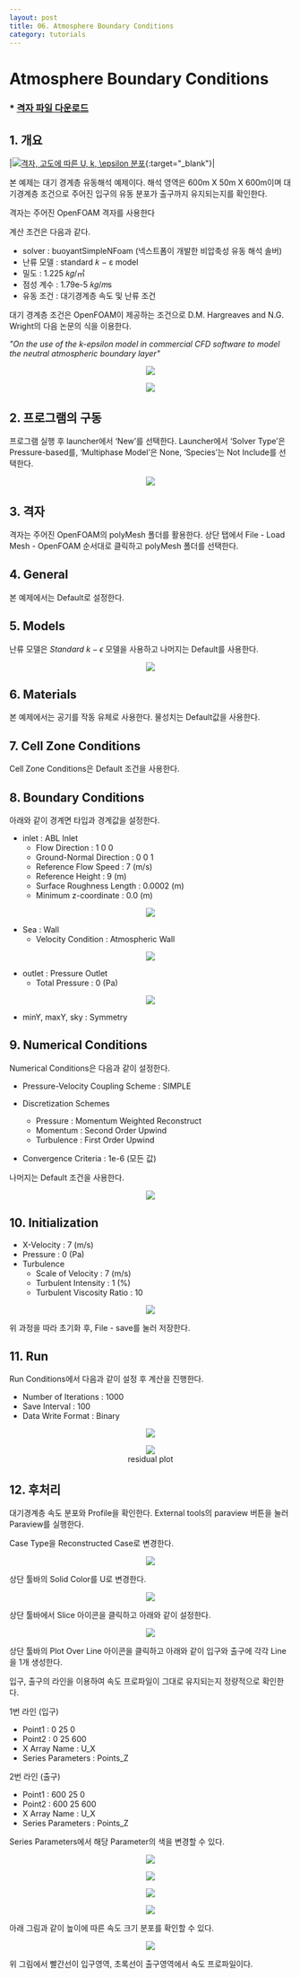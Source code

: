 ```yaml
---
layout: post
title: 06. Atmosphere Boundary Conditions
category: tutorials
---
```


# Atmosphere Boundary Conditions 
 
### * [격자 파일 다운로드](https://drive.google.com/file/d/19kMYRiWaB84kaUzCoobMRZBKCc_uKxVU/view?usp=drive_link)

## 1. 개요 

|[![격자, 고도에 따른 $U$, $k$, $\epsilon$ 분포](https://github.com/nextfoam/baram-pages/raw/main/screenshots/ABL/8.1.png "격자, 고도에 따른 $U$, $k$, $\epsilon$ 분포")](https://github.com/nextfoam/baram-pages/raw/main/screenshots/ABL/8.1.png){:target="_blank"}|


본 예제는 대기 경계층 유동해석 예제이다. 해석 영역은 600m X 50m X 600m이며 대기경계층 조건으로 주어진 입구의 유동 분포가 출구까지 유지되는지를 확인한다.

격자는 주어진 OpenFOAM 격자를 사용한다

계산 조건은 다음과 같다. 

+ solver : buoyantSimpleNFoam (넥스트폼이 개발한 비압축성 유동 해석 솔버)
+ 난류 모델 : standard 𝑘 − ε model
+ 밀도 : 1.225 𝑘𝑔/㎥
+ 점성 계수 : 1.79e-5 𝑘𝑔/𝑚s
+ 유동 조건 : 대기경계층 속도 및 난류 조건

대기 경계층 조건은 OpenFOAM이 제공하는 조건으로 D.M. Hargreaves and N.G. Wright의 다음 논문의 식을 이용한다.

*"On the use of the k-epsilon model in commercial CFD software to model the neutral atmospheric boundary layer"*

<p align='center'>
    <img src="https://github.com/nextfoam/baram-pages/raw/main/screenshots/ABL/8.2.png"><br>
</p>

<p align='center'>
    <img src="https://github.com/nextfoam/baram-pages/raw/main/screenshots/ABL/8.3.png"><br>
</p>

## 2. 프로그램의 구동

프로그램 실행 후 launcher에서 ‘New’를 선택한다. Launcher에서 ‘Solver Type’은 Pressure-based를, ‘Multiphase Model’은 None, ‘Species’는 Not Include를 선택한다.

<p align='center'>
    <img src="https://github.com/nextfoam/baram-pages/raw/main/screenshots/mixingPipe/launcher.png"><br>
</p>

## 3. 격자

격자는 주어진 OpenFOAM의 polyMesh 폴더를 활용한다. 상단 탭에서 File - Load Mesh - OpenFOAM 순서대로 클릭하고 polyMesh 폴더를 선택한다. 

## 4. General

본 예제에서는 Default로 설정한다.

## 5. Models

난류 모델은 $Standard$ $k-\epsilon$ 모델을 사용하고 나머지는 Default를 사용한다.

<p align='center'>
    <img src="https://github.com/nextfoam/baram-pages/raw/main/screenshots/ABL/8.4.png"><br>
</p>

## 6. Materials

본 예제에서는 공기를 작동 유체로 사용한다. 물성치는 Default값을 사용한다.

## 7. Cell Zone Conditions

Cell Zone Conditions은 Default 조건을 사용한다.

## 8. Boundary Conditions

아래와 같이 경계면 타입과 경계값을 설정한다.

+ inlet : ABL Inlet
  + Flow Direction : 1 0 0
  + Ground-Normal Direction : 0 0 1
  + Reference Flow Speed : 7 (m/s)
  + Reference Height : 9 (m)
  + Surface Roughness Length : 0.0002 (m)
  + Minimum z-coordinate : 0.0 (m)

<p align='center'>
    <img src="https://github.com/nextfoam/baram-pages/raw/main/screenshots/ABL/8.5.png"><br>
</p>

+ Sea : Wall
  + Velocity Condition : Atmospheric Wall

<p align='center'>
    <img src="https://github.com/nextfoam/baram-pages/raw/main/screenshots/ABL/8.6.png"><br>
</p>

+ outlet : Pressure Outlet
  + Total Pressure : 0 (Pa)

<p align='center'>
    <img src="https://github.com/nextfoam/baram-pages/raw/main/screenshots/ABL/8.7.png"><br>
</p>

+ minY, maxY, sky : Symmetry

## 9. Numerical Conditions

Numerical Conditions은 다음과 같이 설정한다.

+ Pressure-Velocity Coupling Scheme : SIMPLE

+ Discretization Schemes
  + Pressure : Momentum Weighted Reconstruct
  + Momentum : Second Order Upwind
  + Turbulence : First Order Upwind

+ Convergence Criteria : 1e-6 (모든 값)

나머지는 Default 조건을 사용한다.

<p align='center'>
    <img src="https://github.com/nextfoam/baram-pages/raw/main/screenshots/ABL/8.8.1.png"><br>
</p>


## 10. Initialization

+ X-Velocity : 7 (m/s)
+ Pressure : 0 (Pa)
+ Turbulence
  + Scale of Velocity : 7 (m/s)
  + Turbulent Intensity : 1 (%)
  + Turbulent Viscosity Ratio : 10

<p align='center'>
    <img src="https://github.com/nextfoam/baram-pages/raw/main/screenshots/ABL/8.9.png"><br>
</p>

위 과정을 따라 초기화 후, File - save를 눌러 저장한다.

## 11. Run

Run Conditions에서 다음과 같이 설정 후 계산을 진행한다.

+ Number of Iterations : 1000
+ Save Interval : 100
+ Data Write Format : Binary


<p align='center'>
    <img src="https://github.com/nextfoam/baram-pages/raw/main/screenshots/ABL/8.10.png"><br>
</p>

<p align='center'>
    <img src="https://github.com/nextfoam/baram-pages/raw/main/screenshots/ABL/residual.png"><br>residual plot
</p>

## 12. 후처리

대기경계층 속도 분포와 Profile을 확인한다. External tools의 paraview 버튼을 눌러 Paraview를 실행한다.

Case Type을 Reconstructed Case로 변경한다.

<p align='center'>
    <img src="https://github.com/nextfoam/baram-pages/raw/main/screenshots/ABL/8.12.png"><br>
</p>

상단 툴바의 Solid Color를 U로 변경한다.

<p align='center'>
    <img src="https://github.com/nextfoam/baram-pages/raw/main/screenshots/ABL/8.13.png"><br>
</p>

상단 툴바에서 Slice 아이콘을 클릭하고 아래와 같이 설정한다.

<p align='center'>
    <img src="https://github.com/nextfoam/baram-pages/raw/main/screenshots/ABL/8.16.png"><br>
</p>


상단 툴바의 Plot Over Line 아이콘을 클릭하고 아래와 같이 입구와 출구에 각각 Line을 1개 생성한다.

입구, 출구의 라인을 이용하여 속도 프로파일이 그대로 유지되는지 정량적으로 확인한다.

1번 라인 (입구)

+ Point1 : 0 25 0
+ Point2 : 0 25 600
+ X Array Name : U_X
+ Series Parameters : Points_Z

2번 라인 (출구)

+ Point1 : 600 25 0
+ Point2 : 600 25 600
+ X Array Name : U_X
+ Series Parameters : Points_Z

Series Parameters에서 해당 Parameter의 색을 변경할 수 있다.

<p align='center'>
    <img src="https://github.com/nextfoam/baram-pages/raw/main/screenshots/ABL/8.14.1.png"><br>
</p>

<p align='center'>
    <img src="https://github.com/nextfoam/baram-pages/raw/main/screenshots/ABL/8.14.2.png"><br>
</p>

<p align='center'>
    <img src="https://github.com/nextfoam/baram-pages/raw/main/screenshots/ABL/8.14.3.png"><br>
</p>

<p align='center'>
    <img src="https://github.com/nextfoam/baram-pages/raw/main/screenshots/ABL/8.14.4.png"><br>
</p>

아래 그림과 같이 높이에 따른 속도 크기 분포를 확인할 수 있다.

<p align='center'>
    <img src="https://github.com/nextfoam/baram-pages/raw/main/screenshots/ABL/8.15.png"><br>
</p>

위 그림에서 빨간선이 입구영역, 초록선이 출구영역에서 속도 프로파일이다.
